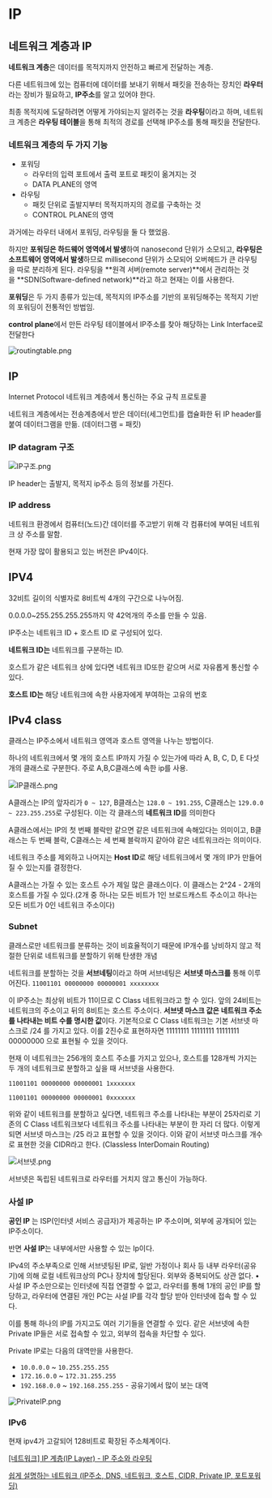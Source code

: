 # IP

## 네트워크 계층과 IP

**네트워크 계층**은 데이터를 목적지까지 안전하고 빠르게 전달하는 계층.

다른 네트워크에 있는 컴퓨터에 데이터를 보내기 위해서 패킷을 전송하는 장치인 **라우터**라는 장비가 필요하고, **IP주소**를 알고 있어야 한다.

최종 목적지에 도달하려면 어떻게 가야되는지 알려주는 것을 **라우팅**이라고 하며, 네트워크 계층은 **라우팅 테이블**을 통해 최적의 경로를 선택해 IP주소를 통해 패킷을 전달한다.

### 네트워크 계층의 두 가지 기능

- 포워딩
  - 라우터의 입력 포트에서 출력 포트로 패킷이 옮겨지는 것
  - DATA PLANE의 영역
- 라우팅
  - 패킷 단위로 출발지부터 목적지까지의 경로를 구축하는 것
  - CONTROL PLANE의 영역

과거에는 라우터 내에서 포워딩, 라우팅을 둘 다 했었음.

하지만 **포워딩은 하드웨어 영역에서 발생**하여 nanosecond 단위가 소모되고, **라우팅은 소프트웨어 영역에서 발생**하므로 millisecond 단위가 소모되어 오버헤드가 큰 라우팅을 따로 분리하게 된다. 라우팅을 **원격 서버(remote server)**에서 관리하는 것을 **SDN(Software-defined network)**라고 하고 현재는 이를 사용한다.

**포워딩**은 두 가지 종류가 있는데, 목적지의 IP주소를 기반의 포워딩해주는 목적지 기반의 포워딩이 전통적인 방법임.

**control plane**에서 만든 라우팅 테이블에서 IP주소를 찾아 해당하는 Link Interface로 전달한다

![routingtable.png](IP_yunhui/routingtable.png)

## IP

Internet Protocol 네트워크 계층에서 통신하는 주요 규칙 프로토콜

네트워크 계층에서는 전송계층에서 받은 데이터(세그먼트)를 캡슐화한 뒤 IP header를 붙여 데이터그램을 만듦. (데이터그램 = 패킷)

### IP datagram 구조

![IP구조.png](IP_yunhui/IP구조.png)

IP header는 출발지, 목적지 ip주소 등의 정보를 가진다.

### IP address

네트워크 환경에서 컴퓨터(노드)간 데이터를 주고받기 위해 각 컴퓨터에 부여된 네트워크 상 주소를 말함.

현재 가장 많이 활용되고 있는 버전은 IPv4이다.

## IPV4

32비트 길이의 식별자로 8비트씩 4개의 구간으로 나누어짐.

0.0.0.0~255.255.255.255까지 약 42억개의 주소를 만들 수 있음.

IP주소는 네트워크 ID + 호스트 ID 로 구성되어 있다.

**네트워크 ID는** 네트워크를 구분하는 ID.

호스트가 같은 네트워크 상에 있다면 네트워크 ID또한 같으며 서로 자유롭게 통신할 수 있다.

**호스트 ID는** 해당 네트워크에 속한 사용자에게 부여하는 고유의 번호

## IPv4 class

클래스는 IP주소에서 네트워크 영역과 호스트 영역을 나누는 방법이다.

하나의 네트워크에서 몇 개의 호스트 IP까지 가질 수 있는가에 따라 A, B, C, D, E 다섯개의 클래스로 구분한다. 주로 A,B,C클래스에 속한 ip를 사용.

![IP클래스.png](IP_yunhui/IP클래스.png)

A클래스는 IP의 앞자리가 `0 ~ 127`, B클래스는 `128.0 ~ 191.255`, C클래스는 `129.0.0 ~ 223.255.255`로 구성된다. 이는 각 클래스의 **네트워크 ID**를 의미한다

A클래스에서는 IP의 첫 번째 블락만 같으면 같은 네트워크에 속해있다는 의미이고, B클래스는 두 번째 블락, C클래스는 세 번째 블락까지 같아야 같은 네트워크라는 의미이다.

네트워크 주소를 제외하고 나머지는 **Host ID**로 해당 네트워크에서 몇 개의 IP가 만들어질 수 있는지를 결정한다.

A클래스는 가질 수 있는 호스트 수가 제일 많은 클래스이다. 이 클래스는 2^24 - 2개의 호스트를 가질 수 있다.(2개 중 하나는 모든 비트가 1인 브로드캐스트 주소이고 하나는 모든 비트가 0인 네트워크 주소이다)

### Subnet

클래스로만 네트워크를 분류하는 것이 비효율적이기 때문에 IP개수를 낭비하지 않고 적절한 단위로 네트워크를 분할하기 위해 탄생한 개념

네트워크를 분할하는 것을 **서브네팅**이라고 하며 서브네팅은 **서브넷 마스크를** 통해 이루어진다.
`11001101 00000000 00000001 xxxxxxxx`

이 IP주소는 최상위 비트가 11이므로 C Class 네트워크라고 할 수 있다. 앞의 24비트는 네트워크의 주소이고 뒤의 8비트는 호스트 주소이다. **서브넷 마스크 값은 네트워크 주소를 나타내는 비트 수를 명시한 값**이다. 기본적으로 C Class 네트워크는 기본 서브넷 마스크로 /24 를 가지고 있다. 이를 2진수로 표현하자면 11111111 11111111 11111111 00000000 으로 표현될 수 있을 것이다.

현재 이 네트워크는 256개의 호스트 주소를 가지고 있으나, 호스트를 128개씩 가지는 두 개의 네트워크로 분할하고 싶을 때 서브넷을 사용한다.

`11001101 00000000 00000001 1xxxxxxx`

`11001101 00000000 00000001 0xxxxxxx`

위와 같이 네트워크를 분할하고 싶다면, 네트워크 주소를 나타내는 부분이 25자리로 기존의 C Class 네트워크보다 네트워크 주소를 나타내는 부분이 한 자리 더 많다. 이렇게 되면 서브넷 마스크는 /25 라고 표현할 수 있을 것이다. 이와 같이 서브넷 마스크를 개수로 표현한 것을 CIDR라고 한다. (Classless InterDomain Routing)

![서브넷.png](IP_yunhui/서브넷.png)

서브넷은 독립된 네트워크로 라우터를 거치지 않고 통신이 가능하다.

### 사설 IP

**공인 IP** 는 ISP(인터넷 서비스 공급자)가 제공하는 IP 주소이며, 외부에 공개되어 있는 IP주소이다.

반면 **사설 IP**는 내부에서만 사용할 수 있는 Ip이다.

IPv4의 주소부족으로 인해 서브넷팅된 IP로, 일반 가정이나 회사 등 내부 라우터(공유기)에 의해 로컬 네트워크상의 PC나 장치에 할당된다. 외부와 중복되어도 상관 없다.
• 사설 IP 주소만으로는 인터넷에 직접 연결할 수 없고, 라우터를 통해 1개의 공인 IP를 할당하고, 라우터에 연결된 개인 PC는 사설 IP를 각각 할당 받아 인터넷에 접속 할 수 있다.

이를 통해 하나의 IP를 가지고도 여러 기기들을 연결할 수 있다. 같은 서브넷에 속한 Private IP들은 서로 접속할 수 있고, 외부의 접속을 차단할 수 있다.

Private IP로는 다음의 대역만을 사용한다.

- `10.0.0.0` ~ `10.255.255.255`
- `172.16.0.0` ~ `172.31.255.255`
- `192.168.0.0` ~ `192.168.255.255` - 공유기에서 많이 보는 대역

![PrivateIP.png](IP_yunhui/PrivateIP.png)

### IPv6

현재 ipv4가 고갈되어 128비트로 확장된 주소체계이다.

[[네트워크] IP 계층(IP Layer) - IP 주소와 라우팅](https://velog.io/@redgem92/네트워크-IP-주소와-라우팅)

[쉽게 설명하는 네트워크 (IP주소, DNS, 네트워크, 호스트, CIDR, Private IP, 포트포워딩)](https://sjquant.tistory.com/59)
